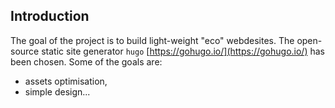 ## Introduction
The goal of the project is to build light-weight "eco" webdesites. The open-source static site generator `hugo` [https://gohugo.io/](https://gohugo.io/) has been chosen. Some of the goals are:
- assets optimisation,
- simple design...